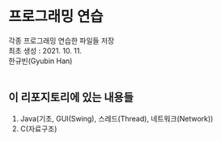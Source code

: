 프로그래밍 연습
===
각종 프로그래밍 연습한 파일들 저장<br>
최초 생성 : 2021. 10. 11.<br>
한규빈(Gyubin Han)<br><br>

이 리포지토리에 있는 내용들
---
1. Java(기초, GUI(Swing), 스레드(Thread), 네트워크(Network))
2. C(자료구조)
